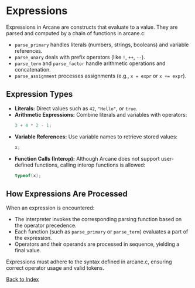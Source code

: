 # Expressions

Expressions in Arcane are constructs that evaluate to a value. They are parsed and computed by a chain of functions in arcane.c:
- `parse_primary` handles literals (numbers, strings, booleans) and variable references.
- `parse_unary` deals with prefix operators (like `!`, `++`, `--`).
- `parse_term` and `parse_factor` handle arithmetic operations and concatenation.
- `parse_assignment` processes assignments (e.g., `x = expr` or `x += expr`).

## Expression Types

- **Literals:** Direct values such as `42`, `"Hello"`, or `true`.
- **Arithmetic Expressions:** Combine literals and variables with operators:
  ```C
  3 + 4 * 2 - 1;
  ```
- **Variable References:** Use variable names to retrieve stored values:
  ```C
  x;
  ```
- **Function Calls (Interop):** Although Arcane does not support user-defined functions, calling interop functions is allowed:
  ```C
  typeof(x);
  ```

## How Expressions Are Processed

When an expression is encountered:
- The interpreter invokes the corresponding parsing function based on the operator precedence.
- Each function (such as `parse_primary` or `parse_term`) evaluates a part of the expression.
- Operators and their operands are processed in sequence, yielding a final value.

Expressions must adhere to the syntax defined in arcane.c, ensuring correct operator usage and valid tokens.

[Back to Index](index.md)
